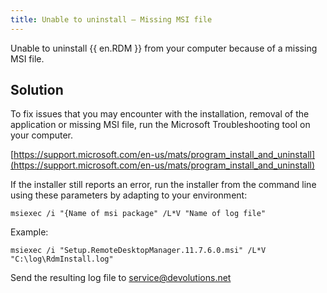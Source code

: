 ```yaml
---
title: Unable to uninstall – Missing MSI file
---
```

Unable to uninstall {{ en.RDM }} from your computer because of a missing MSI file.
## Solution
To fix issues that you may encounter with the installation, removal of the application or missing MSI file, run the Microsoft Troubleshooting tool on your computer.  

[https://support.microsoft.com/en-us/mats/program_install_and_uninstall](https://support.microsoft.com/en-us/mats/program_install_and_uninstall)  

If the installer still reports an error, run the installer from the command line using these parameters by adapting to your environment:  

    msiexec /i "{Name of msi package" /L*V "Name of log file"  

Example:  

    msiexec /i "Setup.RemoteDesktopManager.11.7.6.0.msi" /L*V "C:\log\RdmInstall.log"  

Send the resulting log file to [service@devolutions.net](mailto:service@devolutions.net)
